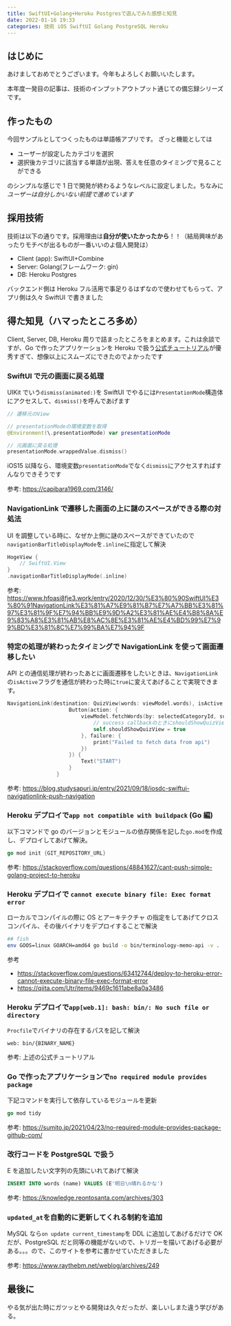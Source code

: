 ```yaml
---
title: SwiftUI+Golang+Heroku Postgresで遊んでみた感想と知見
date: 2022-01-16 19:33
categories: 技術 iOS SwiftUI Golang PostgreSQL Heroku
---
```


## はじめに

あけましておめでとうございます。今年もよろしくお願いいたします。

本年度一発目の記事は、技術のインプットアウトプット通じての備忘録シリーズです。

## 作ったもの

今回サンプルとしてつくったものは単語帳アプリです。
ざっと機能としては

- ユーザーが設定したカテゴリを選択
- 選択後カテゴリに該当する単語が出現、答えを任意のタイミングで見ることができる

のシンプルな感じで 1 日で開発が終わるようなレベルに設定しました。ちなみに*ユーザーは自分しかいない前提で進めています*

## 採用技術

技術は以下の通りです。採用理由は**自分が使いたかったから**！！（結局興味があったりモチベが出るものが一番いいのよ個人開発は）

- Client (app): SwiftUI+Combine
- Server: Golang(フレームワーク: gin)
- DB: Heroku Postgres

バックエンド側は Heroku フル活用で事足りるはずなので使わせてもらって、アプリ側は久々 SwiftUI で書きました

## 得た知見（ハマったところ多め）

Client, Server, DB, Heroku 周りで詰まったところをまとめます。これは余談ですが、Go で作ったアプリケーションを Heroku で扱う[公式チュートリアル](https://devcenter.heroku.com/ja/articles/getting-started-with-go?singlepage=true)が優秀すぎて、想像以上にスムーズにできたのでよかったです

### SwiftUI で元の画面に戻る処理

UIKit でいう`dismiss(animated:)`を SwiftUI でやるには`PresentationMode`構造体にアクセスして、`dismiss()`を呼んであげます

```swift
// 遷移元のView

// presentationModeの環境変数を取得
@Environment(\.presentationMode) var presentationMode

// 元画面に戻る処理
presentationMode.wrappedValue.dismiss()
```

iOS15 以降なら、環境変数`presentationMode`でなく`dismiss`にアクセスすればすんなりできそうです

参考: https://capibara1969.com/3146/

### NavigationLink で遷移した画面の上に謎のスペースができる際の対処法

UI を調整している時に、なぜか上側に謎のスペースができていたので`navigationBarTitleDisplayMode`を`.inline`に指定して解決

```swift
HogeView {
    // SwiftUI.View
}
.navigationBarTitleDisplayMode(.inline)
```

参考: https://www.hfoasi8fje3.work/entry/2020/12/30/%E3%80%90SwiftUI%E3%80%91NavigationLink%E3%81%A7%E9%81%B7%E7%A7%BB%E3%81%97%E3%81%9F%E7%94%BB%E9%9D%A2%E3%81%AE%E4%B8%8A%E9%83%A8%E3%81%AB%E8%AC%8E%E3%81%AE%E4%BD%99%E7%99%BD%E3%81%8C%E7%99%BA%E7%94%9F

### 特定の処理が終わったタイミングで NavigationLink を使って画面遷移したい

API との通信処理が終わったあとに画面遷移をしたいときは、`NavigationLink`の`isActive`フラグを通信が終わった時に`true`に変えてあげることで実現できます。

```swift
NavigationLink(destination: QuizView(words: viewModel.words), isActive: $shouldShowQuizView) {
                    Button(action: {
                        viewModel.fetchWords(by: selectedCategoryId, success: {
                            // success callbackのときにshouldShowQuizViewをtrueにする
                            self.shouldShowQuizView = true
                        }, failure: {
                            print("Failed to fetch data from api")
                        })
                    }) {
                        Text("START")
                    }
                }
```

参考: https://blog.studysapuri.jp/entry/2021/09/18/iosdc-swiftui-navigationlink-push-navigation

### Heroku デプロイで`app not compatible with buildpack` (Go 編)

以下コマンドで go のバージョンとモジュールの依存関係を記した`go.mod`を作成し、デプロイしてあげて解決。

```go
go mod init {GIT_REPOSITORY_URL}
```

参考: https://stackoverflow.com/questions/48841627/cant-push-simple-golang-project-to-heroku

### Heroku デプロイで `cannot execute binary file: Exec format error`

ローカルでコンパイルの際に OS とアーキテクチャ の指定をしてあげてクロスコンパイル、その後バイナリをデプロイすることで解決

```bash
## fish
env GOOS=linux GOARCH=amd64 go build -o bin/terminology-memo-api -v .
```

参考

- https://stackoverflow.com/questions/63412744/deploy-to-heroku-error-cannot-execute-binary-file-exec-format-error
- https://qiita.com/Utr/items/9469c1611abe8a0a3486

### Heroku デプロイで`app[web.1]: bash: bin/: No such file or directory`

`Procfile`でバイナリの存在するパスを記して解決

```
web: bin/{BINARY_NAME}
```

参考: 上述の公式チュートリアル

### Go で作ったアプリケーションで`no required module provides package`

下記コマンドを実行して依存しているモジュールを更新

```go
go mod tidy
```

参考: https://sumito.jp/2021/04/23/no-required-module-provides-package-github-com/

### 改行コードを PostgreSQL で扱う

E を追加したい文字列の先頭にいれてあげて解決

```sql
INSERT INTO words (name) VALUES (E'明日\n晴れるかな')
```

参考: https://knowledge.reontosanta.com/archives/303

### `updated_at`を自動的に更新してくれる制約を追加

MySQL なら`on update current_timestamp`を DDL に追加してあげるだけで OK だが、PostgreSQL だと同等の機能がないので、トリガーを描いてあげる必要がある。。。ので、このサイトを参考に書かせていただきました

参考: https://www.raythebm.net/weblog/archives/249

## 最後に

やる気が出た時にガツッとやる開発は久々だったが、楽しいしまた違う学びがある。
